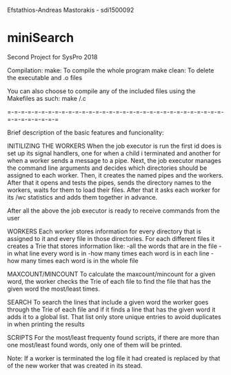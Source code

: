 Efstathios-Andreas Mastorakis - sdi1500092

# miniSearch
Second Project for SysPro 2018

Compilation:
make: To compile the whole program
make clean: To delete the executable and .o files

You can also choose to compile any of the included files using the Makefiles as
such: make <directory>/<file>.c

=-=-=-=-=-=-=-=-=-=-=-=-=-=-=-=-=-=-=-=-=-=-=-=-=-=-=-=-=-=-=-=-=-=-=-=-=-=-=-=

Brief description of the basic features and funcionality:

INITILIZING THE WORKERS
When the job executor is run the first id does is set up its signal handlers,
one for when a child i terminated and another for when a worker sends a
message to a pipe. Next, the job executor manages the command line arguments
and decides which directories should be assigned to each worker.
Then, it creates the named pipes and the workers. After that it opens and tests
the pipes, sends the directory names to the workers, waits for them to load
their files. After that it asks each worker for its /wc statistics and
adds them together in advance.

After all the above the job executor is ready to receive commands from the user

WORKERS
Each worker stores information for every directory that is assigned to it and
every file in those directories.
For each different files it creates a Trie that stores information like:
    -all the words that are in the file
    -in what line every word is in
    -how many times each word is in each line
    -how many times each word is in the whole file

MAXCOUNT/MINCOUNT
To calculate the maxcount/mincount for a given word, the worker checks the Trie
of each file to find the file that has the given word the most/least times.

SEARCH
To search the lines that include a given word the worker goes through the Trie
of each file and if it finds a line that has the given word it adds it to a
global list. That list only store unique entries to avoid duplicates in when
printing the results

SCRIPTS
For the most/least frequenty found scripts, if there are more than one
most/least found words, only one of them will be printed.

Note:
If a worker is terminated the log file it had created is replaced by that
of the new worker that was created in its stead.

